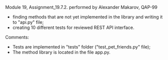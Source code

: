 Module 19, Assignment_19.7.2. performed by Alexander Makarov, QAP-99
- finding methods that are not yet implemented in the library and writing it to "api.py" file;
- creating 10 different tests for reviewed REST API interface.

Comments:
- Tests are implemented in "tests" folder ("test_pet_friends.py" file);
- The method library is located in the file app.py.
